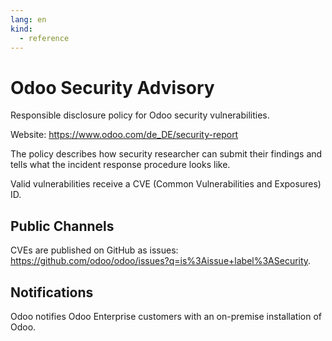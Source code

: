 ```yaml
---
lang: en
kind:
  - reference
---
```


# Odoo Security Advisory

Responsible disclosure policy for Odoo security vulnerabilities.

Website: <https://www.odoo.com/de_DE/security-report>

The policy describes how security researcher can submit their findings and tells what the incident response procedure looks like.

Valid vulnerabilities receive a CVE (Common Vulnerabilities and Exposures) ID.

## Public Channels

CVEs are published on GitHub as issues: <https://github.com/odoo/odoo/issues?q=is%3Aissue+label%3ASecurity>.

## Notifications

Odoo notifies Odoo Enterprise customers with an on-premise installation of Odoo.
